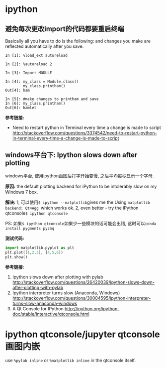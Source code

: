 # ipython

## 避免每次更改import的代码都要重启终端
Basically all you have to do is the following: and changes you make are reflected automatically after you save.
```
In [1]: %load_ext autoreload

In [2]: %autoreload 2

In [3]: Import MODULE

In [4]: my_class = Module.class()
        my_class.printham()
Out[4]: ham

In [5]: #make changes to printham and save
In [6]: my_class.printham() 
Out[6]: hamlet
```
**参考链接:**
- Need to restart python in Terminal every time a change is made to script
http://stackoverflow.com/questions/3374542/need-to-restart-python-in-terminal-every-time-a-change-is-made-to-script



## windows平台下: Ipython slows down after plotting
windows平台,  使用ipython画图后打字开始变慢, 之后平均每秒显示一个字母.

**原因:** the default plotting backend for iPython to be intolerably slow on my Windows 7 box.

**解决:**
1,  可以使用`$ ipython --matplotlib`gives me the Using `matplotlib backend: Qt4Agg `which works ok.
2,  even better - try the iPython qtconsole`$ ipython qtconsole`

PS: 如果`$ ipython qtconsole`如果少一些模块的话可能会出错, 这时可以`conda install pygments pyzmq`

**测试代码:**
```python
import matplotlib.pyplot as plt 
plt.plot([1,2,3], [4,5,6])
plt.show()
```

**参考链接:**
1. Ipython slows down after plotting with pylab
http://stackoverflow.com/questions/26420039/ipython-slows-down-after-plotting-with-pylab
2. Ipython interpreter turns slow (Anaconda, Windows)
http://stackoverflow.com/questions/30004595/ipython-interpreter-turns-slow-anaconda-windows
3. A Qt Console for IPython
http://ipython.org/ipython-doc/stable/interactive/qtconsole.html


# ipython qtconsole/jupyter qtconsole 画图内嵌
use `%pylab inline` or `%matplotlib inline` in the qtconsole itself.
